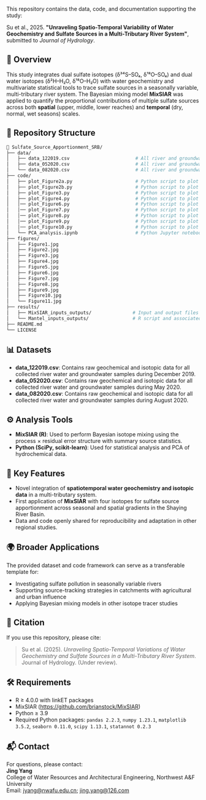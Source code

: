 This repository contains the data, code, and documentation supporting the study:

Su et al., 2025. **"Unraveling Spatio-Temporal Variability of Water Geochemistry and Sulfate Sources in a Multi-Tributary River System"**, submitted to *Journal of Hydrology*.

## 🧭 Overview

This study integrates dual sulfate isotopes (δ³⁴S–SO₄, δ¹⁸O–SO₄) and dual water isotopes (δ²H–H₂O, δ¹⁸O–H₂O) with water geochemistry and multivariate statistical tools to trace sulfate sources in a seasonally variable, multi-tributary river system. The Bayesian mixing model **MixSIAR** was applied to quantify the proportional contributions of multiple sulfate sources across both **spatial** (upper, middle, lower reaches) and **temporal** (dry, normal, wet seasons) scales.

## 📁 Repository Structure

```bash
📂 Sulfate_Source_Apportionment_SRB/
├── data/
│   ├── data_122019.csv                        # All river and groundwater sample data collected in Dec. 2019
│   ├── data_052020.csv                        # All river and groundwater sample data collected in May. 2020
│   └── data_082020.csv                        # All river and groundwater sample data collected in Aug. 2020
├── code/
│   ├── plot_Figure2a.py                       # Python script to plot Figure2a
│   ├── plot_Figure2b.py                       # Python script to plot Figure2b
│   ├── plot_Figure3.py                        # Python script to plot Figure3
│   ├── plot_Figure4.py                        # Python script to plot Figure4
│   │── plot_Figure6.py                        # Python script to plot Figure6
│   │── plot_Figure7.py                        # Python script to plot Figure7
│   │── plot_Figure8.py                        # Python script to plot Figure8
│   │── plot_Figure9.py                        # Python script to plot Figure9
│   │── plot_Figure10.py                       # Python script to plot Figure10
│   └── PCA_analysis.ipynb                     # Python Jupyter notebook file for PCA analysis
├── figures/
│   ├── Figure1.jpg
│   ├── Figure2.jpg
│   ├── Figure3.jpg
│   ├── Figure4.jpg
│   ├── Figure5.jpg
│   ├── Figure6.jpg
│   ├── Figure7.jpg
│   ├── Figure8.jpg
│   ├── Figure9.jpg
│   ├── Figure10.jpg
│   └── Figure11.jpg
├── results/
│   ├── MixSIAR_inputs_outputs/               # Input and output files for MixSIAR across spatial and temporal scales
│   └── Mantel_inputs_outputs/                # R script and associated data used to generate the initial version of Figure 5
├── README.md
└── LICENSE
```

## 📊 Datasets

- **data_122019.csv**: Contains raw geochemical and isotopic data for all collected river water and groundwater samples during December 2019.
- **data_052020.csv**: Contains raw geochemical and isotopic data for all collected river water and groundwater samples during May 2020.
- **data_082020.csv**: Contains raw geochemical and isotopic data for all collected river water and groundwater samples during August 2020.

## ⚙️ Analysis Tools

- **MixSIAR (R)**: Used to perform Bayesian isotope mixing using the process × residual error structure with summary source statistics.
- **Python (SciPy, scikit-learn)**: Used for statistical analysis and PCA of hydrochemical data.

## 📌 Key Features

- Novel integration of **spatiotemporal water geochemistry and isotopic data** in a multi-tributary system.
- First application of **MixSIAR** with four isotopes for sulfate source apportionment across seasonal and spatial gradients in the Shaying River Basin.
- Data and code openly shared for reproducibility and adaptation in other regional studies.

## 🌍 Broader Applications

The provided dataset and code framework can serve as a transferable template for:
- Investigating sulfate pollution in seasonally variable rivers
- Supporting source-tracking strategies in catchments with agricultural and urban influence
- Applying Bayesian mixing models in other isotope tracer studies

## 📜 Citation

If you use this repository, please cite:

> Su et al. (2025). *Unraveling Spatio-Temporal Variations of Water Geochemistry and Sulfate Sources in a Multi-Tributary River System*. Journal of Hydrology. (Under review).

## 🛠 Requirements

- R ≥ 4.0.0 with linkET packages 
- MixSIAR (https://github.com/brianstock/MixSIAR)
- Python ≥ 3.9
- Required Python packages: `pandas 2.2.3`, `numpy 1.23.1`, `matplotlib 3.5.2`, `seaborn 0.11.0`, `scipy 1.13.1`, `statannot 0.2.3`

## 📬 Contact

For questions, please contact:  
**Jing Yang**  
College of Water Resources and Architectural Engineering, Northwest A&F University  
Email: jyang@nwafu.edu.cn; jing.yang@126.com

